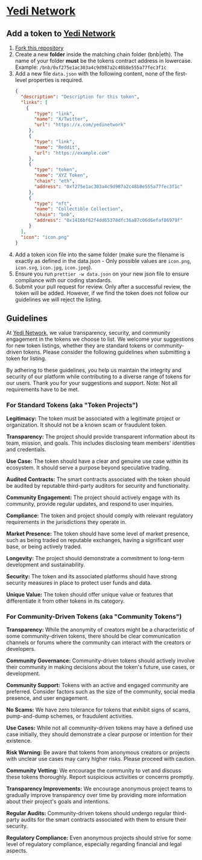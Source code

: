 # <a href="https://yedi.net" target="_blank">Yedi Network</a>

## Add a token to <a href="https://yedi.net" target="_blank">Yedi Network</a>

1. <a href="https://github.com/yedi-net/tokens/fork">Fork this repository</a>
2. Create a new **folder** inside the matching chain folder (bnb|eth). The name of your folder __must__ be the tokens contract address in lowercase. Example: `/bnb/0xf275e1ac303a4c9d987a2c48b8e555a77fec3f1c`
3. Add a new file `data.json` with the following content, none of the first-level properties is required.
   ```json
   {
     "description": "Description for this token",
     "links": [
       {
          "type": "link",
          "name": "X/Twitter",
          "url": "https://x.com/yedinetwork"
        },
        {
          "type": "link",
          "name": "Reddit",
          "url": "https://example.com"
        },
        {
          "type": "token",
          "name": "XYZ Token",
          "chain": "eth",
          "address": "0xf275e1ac303a4c9d987a2c48b8e555a77fec3f1c"
        },
        {
          "type": "nft",
          "name": "Collectible Collection",
          "chain": "bnb",
          "address": "0x1416bf62f4dd65378dfc36a87c06d6efaf86979f"
        }
     ],
     "icon": "icon.png"
   }
   ```
4. Add a token icon file into the same folder (make sure the filename is exactly as defined in the data.json - Only possible values are `icon.png`, `icon.svg`, `icon.jpg`, `icon.jpeg`).
5. Ensure you run `prettier -w data.json` on your new json file to ensure compliance with our coding standards.
6. Submit your pull request for review. Only after a successful review, the token will be added. However, if we find the token does not follow our guidelines we will reject the listing.

## Guidelines

At <a href="https://yedi.net" target="_blank">Yedi Network</a>, we value transparency, security, and community engagement in the tokens we choose to list. We welcome your suggestions for new token listings, whether they are standard tokens or community-driven tokens. Please consider the following guidelines when submitting a token for listing.

By adhering to these guidelines, you help us maintain the integrity and security of our platform while contributing to a diverse range of tokens for our users. Thank you for your suggestions and support. Note: Not all requirements have to be met.

### For Standard Tokens (aka "Token Projects")

**Legitimacy:** The token must be associated with a legitimate project or organization. It should not be a known scam or fraudulent token.

**Transparency:** The project should provide transparent information about its team, mission, and goals. This includes disclosing team members' identities and credentials.

**Use Case:** The token should have a clear and genuine use case within its ecosystem. It should serve a purpose beyond speculative trading.

**Audited Contracts:** The smart contracts associated with the token should be audited by reputable third-party auditors for security and functionality.

**Community Engagement:** The project should actively engage with its community, provide regular updates, and respond to user inquiries.

**Compliance:** The token and project should comply with relevant regulatory requirements in the jurisdictions they operate in.

**Market Presence:** The token should have some level of market presence, such as being traded on reputable exchanges, having a significant user base, or being actively traded.

**Longevity:** The project should demonstrate a commitment to long-term development and sustainability.

**Security:** The token and its associated platforms should have strong security measures in place to protect user funds and data.

**Unique Value:** The token should offer unique value or features that differentiate it from other tokens in its category.


### For Community-Driven Tokens (aka "Community Tokens")

**Transparency:** While the anonymity of creators might be a characteristic of some community-driven tokens, there should be clear communication channels or forums where the community can interact with the creators or developers.

**Community Governance:** Community-driven tokens should actively involve their community in making decisions about the token's future, use cases, or development.

**Community Support:** Tokens with an active and engaged community are preferred. Consider factors such as the size of the community, social media presence, and user engagement.

**No Scams:** We have zero tolerance for tokens that exhibit signs of scams, pump-and-dump schemes, or fraudulent activities.

**Use Cases:** While not all community-driven tokens may have a defined use case initially, they should demonstrate a clear purpose or intention for their existence.

**Risk Warning:** Be aware that tokens from anonymous creators or projects with unclear use cases may carry higher risks. Please proceed with caution.

**Community Vetting:** We encourage the community to vet and discuss these tokens thoroughly. Report suspicious activities or concerns promptly.

**Transparency Improvements:** We encourage anonymous project teams to gradually improve transparency over time by providing more information about their project's goals and intentions.

**Regular Audits:** Community-driven tokens should undergo regular third-party audits for the smart contracts associated with them to ensure their security.

**Regulatory Compliance:** Even anonymous projects should strive for some level of regulatory compliance, especially regarding financial and legal aspects.


